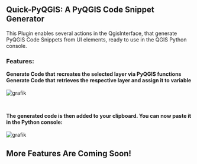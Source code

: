 ## Quick-PyQGIS: A PyQGIS Code Snippet Generator

This Plugin enables several actions in the QgisInterface, that generate PyQGIS Code Snippets from UI elements, ready to use in the QGIS Python console.

### Features:
**Generate Code that recreates the selected layer via PyQGIS functions**
<br>
**Generate Code that retrieves the respective layer and assign it to variable**
<br><br>
![grafik](https://github.com/user-attachments/assets/c35c3dd7-8566-4b23-a4bf-c627c3a7ddd3)

<br>

**The generated code is then added to your clipboard. You can now paste it in the Python console:**<br><br>
![grafik](https://github.com/user-attachments/assets/ea1c3688-7319-4e9a-b8c7-13e64b6722cf)


## More Features Are Coming Soon!

